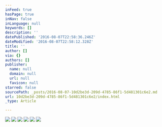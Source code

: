 ```yaml
---
inFeed: true
hasPage: true
inNav: false
inLanguage: null
keywords: []
description: ''
datePublished: '2016-08-07T22:58:36.246Z'
dateModified: '2016-08-07T22:58:12.328Z'
title: ''
author: []
via: {}
authors: []
publisher:
  name: null
  domain: null
  url: null
  favicon: null
starred: false
sourcePath: _posts/2016-08-07-10d2be3d-209d-4785-86f1-5d481301c6e2.md
url: 10d2be3d-209d-4785-86f1-5d481301c6e2/index.html
_type: Article

---
```

![](https://the-grid-user-content.s3-us-west-2.amazonaws.com/b18d98cb-c109-40b9-aa1b-71ba04b2c168.jpg)
![](https://the-grid-user-content.s3-us-west-2.amazonaws.com/e82e1de6-a629-4926-be2a-9eab5ff1ebf3.jpg)
![](https://the-grid-user-content.s3-us-west-2.amazonaws.com/d2d7bfb5-4253-43ea-bc14-71225b26851b.jpg)
![](https://the-grid-user-content.s3-us-west-2.amazonaws.com/07865421-54c1-4bd6-ab51-62daa768ec2a.jpg)
![](https://the-grid-user-content.s3-us-west-2.amazonaws.com/ee7316fd-654d-4391-89af-c5489c9eee57.jpg)
![](https://the-grid-user-content.s3-us-west-2.amazonaws.com/1977a214-de68-4e75-a222-31305859d830.jpg)